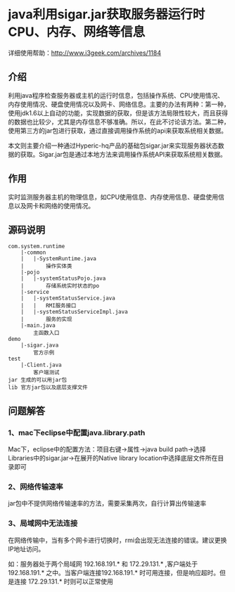# java利用sigar.jar获取服务器运行时CPU、内存、网络等信息

详细使用帮助：http://www.i3geek.com/archives/1184

## 介绍

利用java程序检查服务器或主机的运行时信息，包括操作系统、CPU使用情况、内存使用情况、硬盘使用情况以及网卡、网络信息。主要的办法有两种：第一种，使用jdk1.6以上自动的功能，实现数据的获取，但是该方法局限性较大，而且获得的数据也比较少，尤其是内存信息不够准确。所以，在此不讨论该方法。第二种，使用第三方的jar包进行获取，通过直接调用操作系统的api来获取系统相关数据。

本文则主要介绍一种通过Hyperic-hq产品的基础包sigar.jar来实现服务器状态数据的获取。Sigar.jar包是通过本地方法来调用操作系统API来获取系统相关数据。

## 作用

实时监测服务器主机的物理信息，如CPU使用信息、内存使用信息、硬盘使用信息以及网卡和网络的使用情况。

## 源码说明

	com.system.runtime
		|-common
		|	|-SystemRuntime.java
		|		操作实体类
		|-pojo
		|	|-systemStatusPojo.java
		|		存储系统实时状态的po
		|-service
		|	|-systemStatusService.java
		|	|	RMI服务接口
		|	|-systemStatusServiceImpl.java
		|		服务的实现	
		|-main.java
			主函数入口
	demo
		|-sigar.java
			官方示例
	test
		|-Client.java
			客户端测试
	jar 生成的可以用jar包
	lib	官方jar包以及底层支撑文件
	
## 问题解答

### 1、mac下eclipse中配置java.library.path

Mac下，eclipse中的配置方法：项目右键->属性->java build path->选择Libraries中的sigar.jar->在展开的Native library location中选择底层文件所在目录即可

### 2、网络传输速率

jar包中不提供网络传输速率的方法，需要采集两次，自行计算出传输速率

### 3、局域网中无法连接

在网络传输中，当有多个网卡进行切换时，rmi会出现无法连接的错误。建议更换IP地址访问。

如：服务器处于两个局域网 192.168.191.* 和 172.29.131.* ,客户端处于 192.168.191.* 之中。当客户端连接192.168.191.* 时可用连接，但是响应超时。但是连接 172.29.131.* 时则可以正常使用
